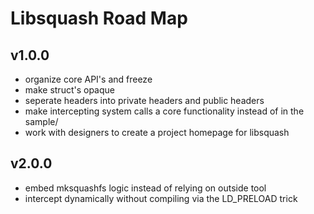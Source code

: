 # Libsquash Road Map

## v1.0.0

- organize core API's and freeze
- make struct's opaque
- seperate headers into private headers and public headers
- make intercepting system calls a core functionality instead of in the sample/
- work with designers to create a project homepage for libsquash

## v2.0.0

- embed mksquashfs logic instead of relying on outside tool
- intercept dynamically without compiling via the LD_PRELOAD trick
